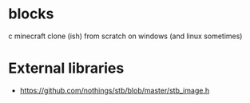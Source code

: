 # blocks
c minecraft clone (ish) from scratch on windows (and linux sometimes)

# External libraries
 - https://github.com/nothings/stb/blob/master/stb_image.h
